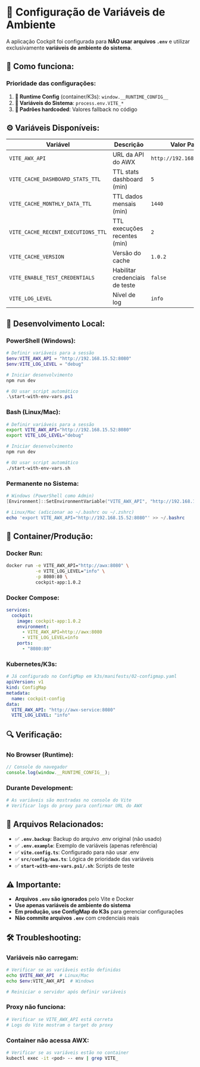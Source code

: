 # 🔧 Configuração de Variáveis de Ambiente

A aplicação Cockpit foi configurada para **NÃO usar arquivos `.env`** e utilizar exclusivamente **variáveis de ambiente do sistema**.

## 🎯 **Como funciona:**

### **Prioridade das configurações:**
1. **🥇 Runtime Config** (container/K3s): `window.__RUNTIME_CONFIG__`
2. **🥈 Variáveis do Sistema**: `process.env.VITE_*`
3. **🥉 Padrões hardcoded**: Valores fallback no código

## ⚙️ **Variáveis Disponíveis:**

| Variável | Descrição | Valor Padrão | Exemplo |
|----------|-----------|--------------|---------|
| `VITE_AWX_API` | URL da API do AWX | `http://192.168.15.52:8080` | `http://awx.empresa.com:8080` |
| `VITE_CACHE_DASHBOARD_STATS_TTL` | TTL stats dashboard (min) | `5` | `10` |
| `VITE_CACHE_MONTHLY_DATA_TTL` | TTL dados mensais (min) | `1440` | `2880` |
| `VITE_CACHE_RECENT_EXECUTIONS_TTL` | TTL execuções recentes (min) | `2` | `5` |
| `VITE_CACHE_VERSION` | Versão do cache | `1.0.2` | `1.0.3` |
| `VITE_ENABLE_TEST_CREDENTIALS` | Habilitar credenciais de teste | `false` | `true` |
| `VITE_LOG_LEVEL` | Nível de log | `info` | `debug` |

## 🚀 **Desenvolvimento Local:**

### **PowerShell (Windows):**
```powershell
# Definir variáveis para a sessão
$env:VITE_AWX_API = "http://192.168.15.52:8080"
$env:VITE_LOG_LEVEL = "debug"

# Iniciar desenvolvimento
npm run dev

# OU usar script automático
.\start-with-env-vars.ps1
```

### **Bash (Linux/Mac):**
```bash
# Definir variáveis para a sessão
export VITE_AWX_API="http://192.168.15.52:8080"
export VITE_LOG_LEVEL="debug"

# Iniciar desenvolvimento
npm run dev

# OU usar script automático
./start-with-env-vars.sh
```

### **Permanente no Sistema:**
```powershell
# Windows (PowerShell como Admin)
[Environment]::SetEnvironmentVariable("VITE_AWX_API", "http://192.168.15.52:8080", "User")

# Linux/Mac (adicionar ao ~/.bashrc ou ~/.zshrc)
echo 'export VITE_AWX_API="http://192.168.15.52:8080"' >> ~/.bashrc
```

## 🐳 **Container/Produção:**

### **Docker Run:**
```bash
docker run -e VITE_AWX_API="http://awx:8080" \
           -e VITE_LOG_LEVEL="info" \
           -p 8080:80 \
           cockpit-app:1.0.2
```

### **Docker Compose:**
```yaml
services:
  cockpit:
    image: cockpit-app:1.0.2
    environment:
      - VITE_AWX_API=http://awx:8080
      - VITE_LOG_LEVEL=info
    ports:
      - "8080:80"
```

### **Kubernetes/K3s:**
```yaml
# Já configurado no ConfigMap em k3s/manifests/02-configmap.yaml
apiVersion: v1
kind: ConfigMap
metadata:
  name: cockpit-config
data:
  VITE_AWX_API: "http://awx-service:8080"
  VITE_LOG_LEVEL: "info"
```

## 🔍 **Verificação:**

### **No Browser (Runtime):**
```javascript
// Console do navegador
console.log(window.__RUNTIME_CONFIG__);
```

### **Durante Development:**
```bash
# As variáveis são mostradas no console do Vite
# Verificar logs do proxy para confirmar URL do AWX
```

## 📁 **Arquivos Relacionados:**

- ✅ **`.env.backup`**: Backup do arquivo .env original (não usado)
- ✅ **`.env.example`**: Exemplo de variáveis (apenas referência)
- ✅ **`vite.config.ts`**: Configurado para não usar .env
- ✅ **`src/config/awx.ts`**: Lógica de prioridade das variáveis
- ✅ **`start-with-env-vars.ps1/.sh`**: Scripts de teste

## ⚠️ **Importante:**

- **Arquivos `.env` são ignorados** pelo Vite e Docker
- **Use apenas variáveis de ambiente do sistema**
- **Em produção, use ConfigMap do K3s** para gerenciar configurações
- **Não commite arquivos `.env`** com credenciais reais

## 🛠️ **Troubleshooting:**

### **Variáveis não carregam:**
```bash
# Verificar se as variáveis estão definidas
echo $VITE_AWX_API  # Linux/Mac
echo $env:VITE_AWX_API  # Windows

# Reiniciar o servidor após definir variáveis
```

### **Proxy não funciona:**
```bash
# Verificar se VITE_AWX_API está correta
# Logs do Vite mostram o target do proxy
```

### **Container não acessa AWX:**
```bash
# Verificar se as variáveis estão no container
kubectl exec -it <pod> -- env | grep VITE_
```